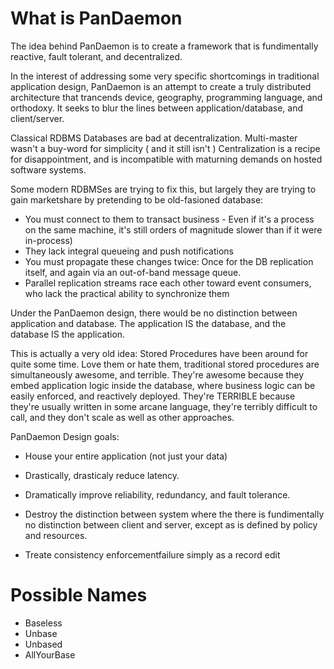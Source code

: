 
# What is PanDaemon

The idea behind PanDaemon is to create a framework that is fundimentally reactive, fault tolerant, and decentralized.

In the interest of addressing some very specific shortcomings in traditional application design,
PanDaemon is an attempt to create a truly distributed architecture that trancends device,
geography, programming language, and orthodoxy.
It seeks to blur the lines between application/database, and client/server.

Classical RDBMS Databases are bad at decentralization. Multi-master wasn't a buy-word for simplicity ( and it still isn't )
Centralization is a recipe for disappointment, and is incompatible with maturning demands on hosted software systems.

Some modern RDBMSes are trying to fix this, but largely they are trying to gain marketshare by pretending
to be old-fasioned database:
* You must connect to them to transact business - Even if it's a process on the same machine, it's still orders of magnitude slower than if it were in-process)
* They lack integral queueing and push notifications
* You must propagate these changes twice: Once for the DB replication itself, and again via an out-of-band message queue.
* Parallel replication streams race each other toward event consumers, who lack the practical ability to synchronize them

Under the PanDaemon design, there would be no distinction between application and database.
The application IS the database, and the database IS the application.

This is actually a very old idea: Stored Procedures have been around for quite some time.
Love them or hate them, traditional stored procedures are simultaneously awesome, and terrible.
They're awesome because they embed application logic inside the database, where business logic can be easily enforced, and reactively deployed.
They're TERRIBLE because they're usually written in some arcane language, they're terribly difficult to call, and they don't scale as well as other approaches.

PanDaemon Design goals:
* House your entire application (not just your data)
* Drastically, drasticaly reduce latency.
* Dramatically improve reliability, redundancy, and fault tolerance.
* Destroy the distinction between system where the there is fundimentally no distinction
between client and server, except as is defined by policy and resources.



* Treate consistency enforcementfailure simply as a record edit


# Possible Names

* Baseless
* Unbase
* Unbased
* AllYourBase




